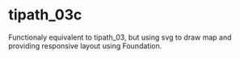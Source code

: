 # tipath_03c

Functionaly equivalent to tipath_03, but using svg to draw map and providing responsive layout using Foundation.

